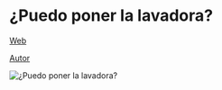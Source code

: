 # ¿Puedo poner la lavadora?

[Web](https://vivirenremoto.github.io/puedoponerlalavadora/)

[Autor](https://twitter.com/vivirenremoto)

![¿Puedo poner la lavadora?](https://vivirenremoto.github.io/puedoponerlalavadora/static/social.png)
